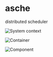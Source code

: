 # asche
distributed scheduler

![System context](http://www.plantuml.com/plantuml/proxy?cache=no&src=https://abslib.github.io/asche/c4_system_context.puml)

![Container](http://www.plantuml.com/plantuml/proxy?cache=no&src=https://abslib.github.io/asche/c4_container.puml)

![Component](http://www.plantuml.com/plantuml/proxy?cache=no&src=https://abslib.github.io/asche/c4_component.puml)
